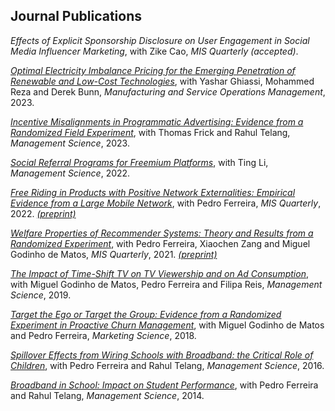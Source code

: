 ## Journal Publications


<!-- ### Digital Platforms and Media -->

_Effects of Explicit Sponsorship Disclosure on User Engagement in Social Media Influencer Marketing_, with Zike Cao, _MIS Quarterly (accepted)_.

[_Optimal Electricity Imbalance Pricing for the Emerging Penetration of Renewable and Low-Cost Technologies_](https://pubsonline.informs.org/doi/10.1287/msom.2021.0555), with Yashar Ghiassi, Mohammed Reza and Derek Bunn, _Manufacturing and Service Operations Management_, 2023.

[_Incentive Misalignments in Programmatic Advertising: Evidence from a Randomized  Field Experiment_](https://pubsonline.informs.org/doi/10.1287/mnsc.2022.4438), with Thomas Frick and Rahul Telang, _Management Science_, 2023.

[_Social Referral Programs for Freemium Platforms_](https://pubsonline.informs.org/doi/10.1287/mnsc.2022.4301), with Ting Li, _Management Science_, 2022.

[_Free Riding in Products with Positive Network Externalities: Empirical Evidence from a Large Mobile Network_](https://misq.umn.edu/free-riding-in-products-with-positive-network-externalities-empirical-evidence-from-a-large-mobile-network.html), with Pedro Ferreira, _MIS Quarterly_, 2022. [_(preprint)_](https://osf.io/preprints/socarxiv/wz4k9/)

[_Welfare Properties of Recommender Systems: Theory and Results from a Randomized Experiment_](https://misq.umn.edu/welfare-properties-of-profit-maximizing-recommender-systems-theory-and-results-from-a-randomized-experiment.html), with Pedro Ferreira, Xiaochen Zang and Miguel Godinho de Matos, _MIS Quarterly_, 2021. [_(preprint)_](https://papers.ssrn.com/sol3/papers.cfm?abstract_id=2856794)

[_The Impact of Time-Shift TV on TV Viewership and on Ad Consumption_](https://pubsonline.informs.org/doi/10.1287/mnsc.2018.3084), with Miguel Godinho de Matos, Pedro Ferreira and Filipa Reis, _Management Science_, 2019.

[_Target the Ego or Target the Group: Evidence from a Randomized Experiment in Proactive Churn Management_](https://pubsonline.informs.org/doi/10.1287/mksc.2018.1099), with Miguel Godinho de Matos and Pedro Ferreira, _Marketing Science_, 2018.

<!-- ### Impact of Broadband in Education and Society -->

[_Spillover Effects from Wiring Schools with Broadband: the Critical Role of Children_](https://pubsonline.informs.org/doi/10.1287/mnsc.2015.2324), with Pedro Ferreira and Rahul Telang, _Management Science_, 2016.

[_Broadband in School: Impact on Student Performance_](https://pubsonline.informs.org/doi/10.1287/mnsc.2013.1770), with Pedro Ferreira and Rahul Telang, _Management Science_, 2014.

<!-- ## Conference Publications -->

<!-- [_§_] -->
